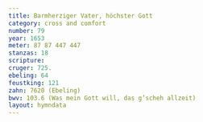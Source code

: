 ```yaml
---
title: Barmherziger Vater, höchster Gott
category: cross and comfort
number: 79
year: 1653
meter: 87 87 447 447
stanzas: 18
scripture: 
cruger: 725.
ebeling: 64
feustking: 121
zahn: 7620 (Ebeling)
bwv: 103.6 (Was mein Gott will, das g’scheh allzeit)
layout: hymndata
---
```

<br>

